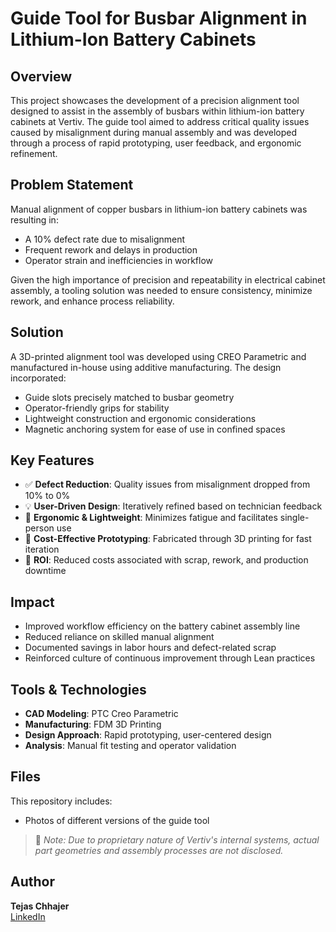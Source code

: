 # Guide Tool for Busbar Alignment in Lithium-Ion Battery Cabinets

## Overview

This project showcases the development of a precision alignment tool designed to assist in the assembly of busbars within lithium-ion battery cabinets at Vertiv. The guide tool aimed to address critical quality issues caused by misalignment during manual assembly and was developed through a process of rapid prototyping, user feedback, and ergonomic refinement.

## Problem Statement

Manual alignment of copper busbars in lithium-ion battery cabinets was resulting in:
- A 10% defect rate due to misalignment
- Frequent rework and delays in production
- Operator strain and inefficiencies in workflow

Given the high importance of precision and repeatability in electrical cabinet assembly, a tooling solution was needed to ensure consistency, minimize rework, and enhance process reliability.

## Solution

A 3D-printed alignment tool was developed using CREO Parametric and manufactured in-house using additive manufacturing. The design incorporated:
- Guide slots precisely matched to busbar geometry
- Operator-friendly grips for stability
- Lightweight construction and ergonomic considerations
- Magnetic anchoring system for ease of use in confined spaces

## Key Features

- ✅ **Defect Reduction**: Quality issues from misalignment dropped from 10% to 0%
- 💡 **User-Driven Design**: Iteratively refined based on technician feedback
- 🔧 **Ergonomic & Lightweight**: Minimizes fatigue and facilitates single-person use
- 🧪 **Cost-Effective Prototyping**: Fabricated through 3D printing for fast iteration
- 💸 **ROI**: Reduced costs associated with scrap, rework, and production downtime

## Impact

- Improved workflow efficiency on the battery cabinet assembly line
- Reduced reliance on skilled manual alignment
- Documented savings in labor hours and defect-related scrap
- Reinforced culture of continuous improvement through Lean practices

## Tools & Technologies

- **CAD Modeling**: PTC Creo Parametric
- **Manufacturing**: FDM 3D Printing
- **Design Approach**: Rapid prototyping, user-centered design
- **Analysis**: Manual fit testing and operator validation

## Files

This repository includes:
- Photos of different versions of the guide tool

> 🚫 *Note: Due to proprietary nature of Vertiv's internal systems, actual part geometries and assembly processes are not disclosed.*

## Author

**Tejas Chhajer**  
[LinkedIn](https://www.linkedin.com/in/tejaschhajer/) 
